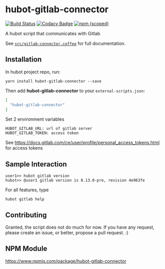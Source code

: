 # hubot-gitlab-connector

[![Build Status](https://travis-ci.org/oltruong/hubot-gitlab-connector.svg?branch=master)](https://travis-ci.org/oltruong/hubot-gitlab-connector)
[![Codacy Badge](https://api.codacy.com/project/badge/Grade/ba98acc265c64f819cd2403e32857a21)](https://www.codacy.com/app/oliv-truong/hubot-gitlab-connector?utm_source=github.com&amp;utm_medium=referral&amp;utm_content=oltruong/hubot-gitlab-connector&amp;utm_campaign=Badge_Grade)
[![npm (scoped)](https://img.shields.io/npm/v/hubot-gitlab-connector.svg)](https://www.npmjs.com/package/hubot-gitlab-connector)

A hubot script that communicates with Gitlab

See [`src/gitlab-connector.coffee`](src/gitlab-connector.coffee) for full documentation.

## Installation

In hubot project repo, run:

`yarn install hubot-gitlab-connector --save`

Then add **hubot-gitlab-connector** to your `external-scripts.json`:

```json
[
  "hubot-gitlab-connector"
]
```

Set 2 environment variables
```
HUBOT_GITLAB_URL: url of gitlab server
HUBOT_GITLAB_TOKEN: access token
```
See https://docs.gitlab.com/ce/user/profile/personal_access_tokens.html for access tokens

## Sample Interaction

```
user1>> hubot gitlab version
hubot>> @user1 gitlab version is 8.13.0-pre, revision 4e963fe
```

For all features, type

```
hubot gitlab help
```

## Contributing

Granted, the script does not do much for now. If you have any request, please create an issue, or better, propose a pull request. 
:)

## NPM Module

https://www.npmjs.com/package/hubot-gitlab-connector
